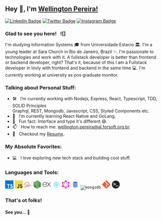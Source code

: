 ## Hey 👋, I'm [Wellington Pereira!](https://github.com/TonRockets/)

[![Linkedin Badge](https://img.shields.io/badge/-LinkedIn-0e76a8?style=flat-square&logo=Linkedin&logoColor=white)](https://linkedin.com/in/wellingtonpsantos/)
[![Twitter Badge](https://img.shields.io/badge/-Twitter-00acee?style=flat-square&logo=Twitter&logoColor=white)](https://twitter.com/HS_ToN/)
[![Instagram Badge](https://img.shields.io/badge/-Instagram-e4405f?style=flat-square&logo=Instagram&logoColor=white)](https://instagram.com/ton.rockets/)

### Glad to see you here! &nbsp; ![]

I'm studying Information Systems 🎓 from Universidade Estacio 🏛. I'm a young leader at Sara Church in Rio de Janeiro, Brazil ✨. I'm passionate to technologies and work with it. A fullstack developer is better than frontend or backend developer, right? That's it, because of this I am a Fullstack developer in lovly with frontend and backend in the same time 💻. I'm currently working at university as pos graduate monitor.

### Talking about Personal Stuff:

- 🛠 &nbsp; I’m currently working with Nodejs, Express, React, Typescript, TDD, SOLID Principles <br /> Graphql, REST, Mongodb, Javascript, CSS, Styled Components etc.
- 🚀 &nbsp; I’m currently learning React Native and GoLang.
- 👾 &nbsp; Fun fact: Interface and type it's different 😅.
- 📫 &nbsp; How to reach me: wellington.pereira@al.forsoft.org.br.
- 📝 &nbsp; Checkout my [Resume](https://github.com/TonRockets/TonRockets/blob/main/CV-WELLINGTON-FULLSTACK.pdf).

### My Absolute Favorites:

- 💻 &nbsp; I love exploring new tech stack and building cool stuff.

### Languages and Tools:

<code><img height="27" src="https://raw.githubusercontent.com/github/explore/80688e429a7d4ef2fca1e82350fe8e3517d3494d/topics/typescript/typescript.png" alt="typescript"></code>
<code><img height="27" src="https://raw.githubusercontent.com/github/explore/80688e429a7d4ef2fca1e82350fe8e3517d3494d/topics/javascript/javascript.png" alt="javascript"></code>
<code><img height="25" src="https://raw.githubusercontent.com/github/explore/80688e429a7d4ef2fca1e82350fe8e3517d3494d/topics/sass/sass.png" alt="sass"></code>
<code><img height="27" src="https://raw.githubusercontent.com/github/explore/80688e429a7d4ef2fca1e82350fe8e3517d3494d/topics/nodejs/nodejs.png" alt="nodejs"></code>
<code><img height="27" src="https://raw.githubusercontent.com/devicons/devicon/master/icons/express/express-original.svg" alt="expressjs"></code>
<code><img height="27" src="https://raw.githubusercontent.com/github/explore/80688e429a7d4ef2fca1e82350fe8e3517d3494d/topics/react/react.png" alt="react"></code>
<code><img height="27" src="https://raw.githubusercontent.com/github/explore/80688e429a7d4ef2fca1e82350fe8e3517d3494d/topics/graphql/graphql.png" alt="graphql"></code>
<code><img height="27" src="https://raw.githubusercontent.com/github/explore/80688e429a7d4ef2fca1e82350fe8e3517d3494d/topics/sql/sql.png" alt="sql"></code>
<code><img height="27" src="https://encrypted-tbn0.gstatic.com/images?q=tbn%3AANd9GcSTTzPAw-55ssm1Im594xYZ9eRQu2JylrkYLg&usqp=CAU" alt="mongodb"></code>
<code><img height="27" src="https://raw.githubusercontent.com/devicons/devicon/master/icons/git/git-original.svg" alt="git"></code>
<code><img height="27" src="https://raw.githubusercontent.com/github/explore/80688e429a7d4ef2fca1e82350fe8e3517d3494d/topics/terminal/terminal.png" alt="terminal"></code>



### That's ot folks!
#### See you... 🚀
